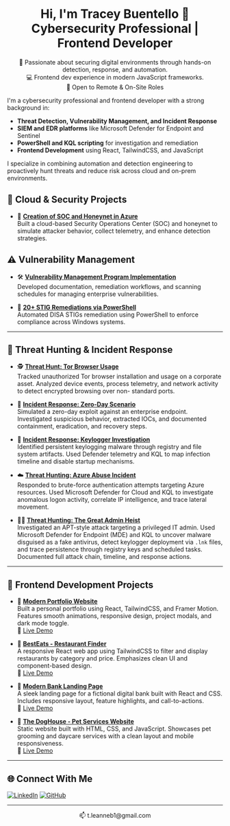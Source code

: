 <h1 align="center">Hi, I'm Tracey Buentello 👋<br/>Cybersecurity Professional | Frontend Developer</h1>

<p align="center">
🔐 Passionate about securing digital environments through hands-on detection, response, and automation. <br/>
💻 Frontend dev experience in modern JavaScript frameworks. <br/>
💼 Open to Remote & On-Site Roles
</p>

I'm a cybersecurity professional and frontend developer with a strong background in:

- **Threat Detection, Vulnerability Management, and Incident Response**
- **SIEM and EDR platforms** like Microsoft Defender for Endpoint and Sentinel
- **PowerShell and KQL scripting** for investigation and remediation
- **Frontend Development** using React, TailwindCSS, and JavaScript

I specialize in combining automation and detection engineering to proactively hunt threats and reduce risk across cloud and on-prem environments.

## 🔐 Cloud & Security Projects

- 🚀 **[Creation of SOC and Honeynet in Azure](https://github.com/tleanne1/Cloud-SOC)**  
  Built a cloud-based Security Operations Center (SOC) and honeynet to simulate attacker behavior, collect telemetry, and enhance detection strategies.
  
## ⚠️ Vulnerability Management

- 🛠️ **[Vulnerability Management Program Implementation](https://github.com/tleanne1/vulnerability-management-program/tree/main)**  
  Developed documentation, remediation workflows, and scanning schedules for managing enterprise vulnerabilities.
  
- 🔧 **[20+ STIG Remediations via PowerShell](https://github.com/tleanne1/STIGS-PowerShell-Scripts)**  
  Automated DISA STIGs remediation using PowerShell to enforce compliance across Windows systems.

---

## 🚨 Threat Hunting & Incident Response

- 🕵️ **[Threat Hunt: Tor Browser Usage](https://github.com/tleanne1/threat-hunting-scenario-tor/tree/main)**  
  Tracked unauthorized Tor browser installation and usage on a corporate asset. Analyzed device events, process telemetry, and network activity to detect encrypted browsing over non-        standard ports.

- 🧪 **[Incident Response: Zero-Day Scenario](https://github.com/tleanne1/threat-hunting-scenario-zero-day)**  
  Simulated a zero-day exploit against an enterprise endpoint. Investigated suspicious behavior, extracted IOCs, and documented containment, eradication, and recovery steps.

- 📄 **[Incident Response: Keylogger Investigation](https://github.com/tleanne1/threat-hunting-scenario-keylogger)**  
  Identified persistent keylogging malware through registry and file system artifacts. Used Defender telemetry and KQL to map infection timeline and disable startup mechanisms.

- ☁️ **[Threat Hunting: Azure Abuse Incident](https://github.com/tleanne1/threat-hunting-Azure-Abuse-Incident)**  
  Responded to brute-force authentication attempts targeting Azure resources. Used Microsoft Defender for Cloud and KQL to investigate anomalous logon activity, correlate IP intelligence,   and trace lateral movement.
  
- 🕵️‍♀️ **[Threat Hunting: The Great Admin Heist](https://github.com/tleanne1/The-Great-Admin-Heist)**  
  Investigated an APT-style attack targeting a privileged IT admin. Used Microsoft Defender for Endpoint (MDE) and KQL to uncover malware disguised as a fake antivirus, detect keylogger     deployment via `.lnk` files, and trace persistence through registry keys and scheduled tasks. Documented full attack chain, timeline, and response actions.

---

## 🎨 Frontend Development Projects

- 💼 **[Modern Portfolio Website](https://github.com/tleanne1/modern-portfolio)**  
  Built a personal portfolio using React, TailwindCSS, and Framer Motion. Features smooth animations, responsive design, project modals, and dark mode toggle. <br/>
  🔗 [Live Demo](https://tleanne.dev/)

- 🍴 **[BestEats - Restaurant Finder](https://github.com/tleanne1/best-eats)**  
  A responsive React web app using TailwindCSS to filter and display restaurants by category and price. Emphasizes clean UI and component-based design.  
  🔗 [Live Demo](https://best-eats-tleanne.netlify.app/)

- 🏦 **[Modern Bank Landing Page](https://github.com/tleanne1/modern-bank)**  
  A sleek landing page for a fictional digital bank built with React and CSS. Includes responsive layout, feature highlights, and call-to-actions.  
  🔗 [Live Demo](https://modern-bank-tleanne.netlify.app/)

- 🐾 **[The DogHouse - Pet Services Website](https://github.com/tleanne1/the-doghouse)**  
  Static website built with HTML, CSS, and JavaScript. Showcases pet grooming and daycare services with a clean layout and mobile responsiveness.  
  🔗 [Live Demo](https://thedoghouse-tleanne.netlify.app/)
  
---

## 🌐 Connect With Me

[![LinkedIn](https://img.shields.io/badge/LinkedIn-Tracey%20Buentello-blue?style=for-the-badge&logo=linkedin)](https://www.linkedin.com/in/tleanne/)
[![GitHub](https://img.shields.io/badge/GitHub-tleanne1-black?style=for-the-badge&logo=github)](https://github.com/tleanne1)

---

<p align="center">📫 t.leanneb1@gmail.com</p>
